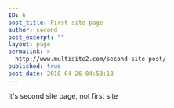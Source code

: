 ```yaml
---
ID: 6
post_title: First site page
author: second
post_excerpt: ""
layout: page
permalink: >
  http://www.multisite2.com/second-site-post/
published: true
post_date: 2018-04-26 04:53:18
---
```

It's second site page, not first site